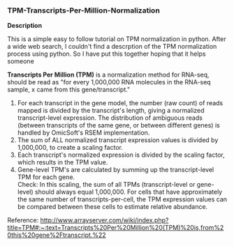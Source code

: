 ### TPM-Transcripts-Per-Million-Normalization

**Description**
 
 This is a simple easy to follow tutorial on TPM normalization in python. After a wide web search, I couldn't find a descrption of the TPM normalization process using python. So I have put this together hoping that it helps someone <br>

**Transcripts Per Million (TPM)** is a normalization method for RNA-seq, should be read as "for every 1,000,000 RNA molecules in the RNA-seq sample, x came from this gene/transcript."

1. For each transcript in the gene model, the number (raw count) of reads mapped is divided by the transcript's length, giving a normalized transcript-level expression.
The distribution of ambiguous reads (between transcripts of the same gene, or between different genes) is handled by OmicSoft's RSEM implementation.<br>
2. The sum of ALL normalized transcript expression values is divided by 1,000,000, to create a scaling factor.<br>
3. Each transcript's normalized expression is divided by the scaling factor, which results in the TPM value.<br>
4. Gene-level TPM's are calculated by summing up the transcript-level TPM for each gene.<br>
Check: In this scaling, the sum of all TPMs (transcript-level or gene-level) should always equal 1,000,000. For cells that have approximately the same number of transcripts-per-cell, the TPM expression values can be compared between these cells to estimate relative abundance.


Reference: http://www.arrayserver.com/wiki/index.php?title=TPM#:~:text=Transcripts%20Per%20Million%20(TPM)%20is,from%20this%20gene%2Ftranscript.%22
